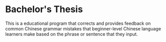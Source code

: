 # Bachelor's Thesis
This is a educational program that corrects and provides feedback on common Chinese grammar mistakes that beginner-level Chinese language learners make based on the phrase or sentence that they input.
